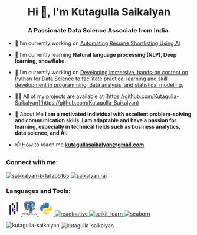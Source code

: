 <h1 align="center">Hi 👋, I'm Kutagulla Saikalyan</h1>
<h3 align="center">A Passionate Data Science Associate from India.</h3>

- 🔭 I’m currently working on [Automating Resume Shortlisting Using AI](https://drive.google.com/file/d/19rXeTBRiZgAftHPpI25vE805V0B5RIid/view?usp=sharing)

- 🌱 I’m currently learning **Natural language processing (NLP), Deep learning, snowflake.**

- 🔭 I’m currently working on [Developing immersive, hands-on content on Python for Data Science to facilitate practical learning and skill development in programming, data analysis, and statistical modeling.](https://drive.google.com/file/d/1m1MA-uLjSJbD8ShIAOUr0qvd0T_jmbag/view?usp=sharing)

- 👨‍💻 All of my projects are available at [https://github.com/Kutagulla-Saikalyan](https://github.com/Kutagulla-Saikalyan)

- 💬 About Me **I am a motivated individual with excellent problem-solving and communication skills. I am adaptable and have a passion for learning, especially in technical fields such as business analytics, data science, and AI.**

- 📫 How to reach me **kutagullasaikalyan@gmail.com**

<h3 align="left">Connect with me:</h3>
<p align="left">
<a href="https://linkedin.com/in/sai-kalyan-k-1a12b5165" target="blank"><img align="center" src="https://raw.githubusercontent.com/rahuldkjain/github-profile-readme-generator/master/src/images/icons/Social/linked-in-alt.svg" alt="sai-kalyan-k-1a12b5165" height="30" width="40" /></a>
<a href="https://fb.com/saikalyan raj" target="blank"><img align="center" src="https://raw.githubusercontent.com/rahuldkjain/github-profile-readme-generator/master/src/images/icons/Social/facebook.svg" alt="saikalyan raj" height="30" width="40" /></a>
</p>

<h3 align="left">Languages and Tools:</h3>
<p align="left"> <a href="https://pandas.pydata.org/" target="_blank" rel="noreferrer"> <img src="https://raw.githubusercontent.com/devicons/devicon/2ae2a900d2f041da66e950e4d48052658d850630/icons/pandas/pandas-original.svg" alt="pandas" width="40" height="40"/> </a> <a href="https://www.postgresql.org" target="_blank" rel="noreferrer"> <img src="https://raw.githubusercontent.com/devicons/devicon/master/icons/postgresql/postgresql-original-wordmark.svg" alt="postgresql" width="40" height="40"/> </a> <a href="https://www.python.org" target="_blank" rel="noreferrer"> <img src="https://raw.githubusercontent.com/devicons/devicon/master/icons/python/python-original.svg" alt="python" width="40" height="40"/> </a> <a href="https://reactnative.dev/" target="_blank" rel="noreferrer"> <img src="https://reactnative.dev/img/header_logo.svg" alt="reactnative" width="40" height="40"/> </a> <a href="https://scikit-learn.org/" target="_blank" rel="noreferrer"> <img src="https://upload.wikimedia.org/wikipedia/commons/0/05/Scikit_learn_logo_small.svg" alt="scikit_learn" width="40" height="40"/> </a> <a href="https://seaborn.pydata.org/" target="_blank" rel="noreferrer"> <img src="https://seaborn.pydata.org/_images/logo-mark-lightbg.svg" alt="seaborn" width="40" height="40"/> </a> </p>

<p><img align="left" src="https://github-readme-stats.vercel.app/api/top-langs?username=kutagulla-saikalyan&show_icons=true&locale=en&layout=compact" alt="kutagulla-saikalyan" /></p>

<p>&nbsp;<img align="center" src="https://github-readme-stats.vercel.app/api?username=kutagulla-saikalyan&show_icons=true&locale=en" alt="kutagulla-saikalyan" /></p>

